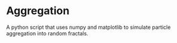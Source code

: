 # Aggregation
A python script that uses numpy and matplotlib to simulate particle aggregation into random fractals.
